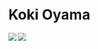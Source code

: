 # Koki Oyama
  <img align="left" src="https://github-readme-stats.vercel.app/api?username=Ajaku4505&count_private=true&show_icons=true" />
  <img align="left" src="https://github-readme-stats.vercel.app/api/top-langs/?username=Ajaku4505" />

<!--
**Ajaku4505/Ajaku4505** is a ✨ _special_ ✨ repository because its `README.md` (this file) appears on your GitHub profile.

Here are some ideas to get you started:

- 🔭 I’m currently working on ...
- 🌱 I’m currently learning ...
- 👯 I’m looking to collaborate on ...
- 🤔 I’m looking for help with ...
- 💬 Ask me about ...
- 📫 How to reach me: ...
- 😄 Pronouns: ...
- ⚡ Fun fact: ...
-->
